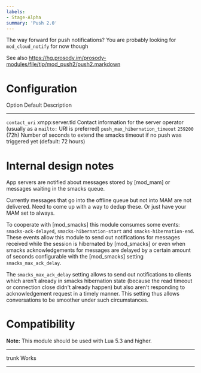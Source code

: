 ```yaml
---
labels:
- Stage-Alpha
summary: 'Push 2.0'
---
```


The way forward for push notifications?  You are probably looking for
`mod_cloud_notify` for now though

See also https://hg.prosody.im/prosody-modules/file/tip/mod_push2/push2.markdown

Configuration
=============

  Option                               Default           Description
  ------------------------------------ ----------------- -------------------------------------------------------------------------------------------------------------------
  `contact_uri`                        xmpp:server.tld   Contact information for the server operator (usually as a `mailto:` URI is preferred)
  `push_max_hibernation_timeout`       `259200` (72h)    Number of seconds to extend the smacks timeout if no push was triggered yet (default: 72 hours)

Internal design notes
=====================

App servers are notified about messages stored by [mod_mam]
or messages waiting in the smacks queue.

Currently messages that go into the offline queue but not into MAM are
not delivered. Need to come up with a way to dedup these. Or just have
your MAM set to always.

To cooperate with [mod_smacks] this module consumes some events:
`smacks-ack-delayed`, `smacks-hibernation-start` and `smacks-hibernation-end`.
These events allow this module to send out notifications for messages received
while the session is hibernated by [mod_smacks] or even when smacks
acknowledgements for messages are delayed by a certain amount of seconds
configurable with the [mod_smacks] setting `smacks_max_ack_delay`.

The `smacks_max_ack_delay` setting allows to send out notifications to clients
which aren't already in smacks hibernation state (because the read timeout or
connection close didn't already happen) but also aren't responding to acknowledgement
request in a timely manner. This setting thus allows conversations to be smoother
under such circumstances.

Compatibility
=============

**Note:** This module should be used with Lua 5.3 and higher.

------ -----------------------------------------------------------------------------
  trunk  Works
------ -----------------------------------------------------------------------------
